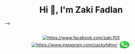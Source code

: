 
<h1 align="center">Hi 👋, I'm Zaki Fadlan</h1>
<!-- I’m currently learning <strong>Java, Python, PHP, MySQL</strong> -->
<!-- <p>Software Developer yang fokus pada pengembangan aplikasi web dan sistem IoT.<p> -->
<!-- ![Zaki Fadlan](https://avatars3.githubusercontent.com/u/12345678?s=400&v=4) -->
<!-- 
## Statistik
![](https://github-readme-stats.vercel.app/api/top-langs/?username=Zaki-Fadlan&theme=dark&hide_border=false&include_all_commits=true&count_private=true&layout=compact)

<!-- ## Kemampuan
- :snake: Membuat aplikasi web scraping dengan Python
- :hammer: Mengembangkan website sistem informasi dengan PHP framework CodeIgniter
- :robot: Membuat bot telegram dengan Python atau Google AppScript dengan database spreadsheet
- :satellite: Menulis program IoT dengan Arduino

## Proyek
- :mag_right: [Aplikasi web scraping untuk mendapatkan harga produk di toko online](https://github.com/zakifadlan/web-scraping)
- :file_folder: [Website sistem informasi sekolah dengan PHP framework CodeIgniter](https://github.com/zakifadlan/sisinfo-school)
- :bell: [Bot telegram untuk mengirimkan pemberitahuan harian](https://github.com/zakifadlan/telegram-daily-notification)
- :thermometer: [Sistem monitoring suhu dan kelembapan dengan Arduino](https://github.com/zakifadlan/iot-monitoring)
 --> -->
## 

<p align="center">
<a href="https://www.facebook.com/zaki.f03" target="_blank"><img align="center" src="https://raw.githubusercontent.com/rahuldkjain/github-profile-readme-generator/master/src/images/icons/Social/facebook.svg" alt="https://www.facebook.com/zaki.f03" height="30" width="40" /></a>
<a href="https://www.instagram.com/zackyfdlnn/" target="_blank"><img align="center" src="https://raw.githubusercontent.com/rahuldkjain/github-profile-readme-generator/master/src/images/icons/Social/instagram.svg" alt="https://www.instagram.com/zackyfdlnn/" height="30" width="40" /></a>
<a href="https://api.whatsapp.com/send?phone=6289616862757" target="_blank"><img align="center" src="https://github.com/Zaki-Fadlan/Zaki-Fadlan/blob/main/whatsapp-icon-seeklogo.com.svg" alt="https://www.instagram.com/zackyfdlnn/" height="30" width="40" /></a>
</p>
